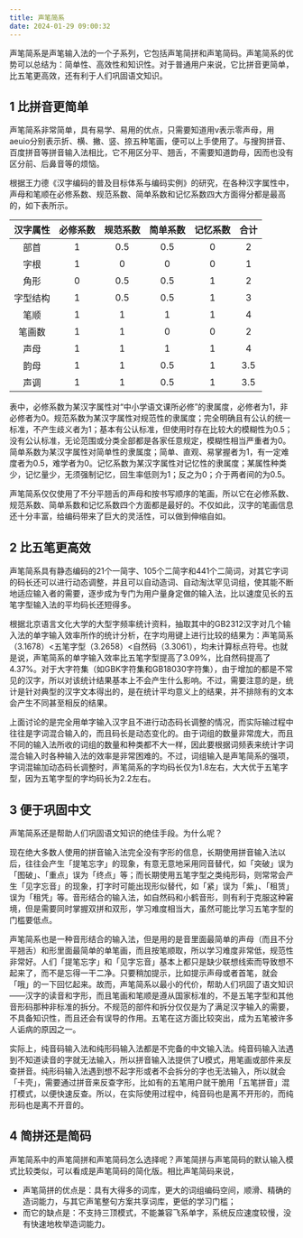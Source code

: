 ```yaml
---
title: 声笔简系
date: 2024-01-29 09:00:32
---
```


声笔简系是声笔输入法的一个子系列，它包括声笔简拼和声笔简码。声笔简系的优势可以总结为：简单性、高效性和知识性。对于普通用户来说，它比拼音更简单，比五笔更高效，还有利于人们巩固语文知识。

## 1 比拼音更简单

声笔简系非常简单，具有易学、易用的优点，只需要知道用v表示零声母，用aeuio分别表示折、横、撇、竖、捺五种笔画，便可以上手使用了。与搜狗拼音、百度拼音等拼音输入法相比，它不用区分平、翘舌，不需要知道韵母，因而也没有区分前、后鼻音等的烦恼。

根据王力德《汉字编码的普及目标体系与编码实例》的研究，在各种汉字属性中，声母和笔顺在必修系数、规范系数、简单系数和记忆系数四大方面得分都是最高的，如下表所示。

| 汉字属性 | 必修系数 | 规范系数 | 简单系数 | 记忆系数 | 合计 |
| :------: | :------: | :------: | :------: | :------: | :--: |
|   部首   |    1     |   0.5    |   0.5    |    0     |  2   |
|   字根   |    1     |    0     |    0     |    0     |  1   |
|   角形   |    0     |   0.5    |   0.5    |    1     |  2   |
| 字型结构 |    1     |   0.5    |   0.5    |    1     |  3   |
|   笔顺   |    1     |    1     |    1     |    1     |  4   |
|  笔画数  |    1     |    1     |    0     |    0     |  2   |
|   声母   |    1     |    1     |    1     |    1     |  4   |
|   韵母   |    1     |    1     |   0.5    |    1     | 3.5  |
|   声调   |    1     |    1     |   0.5    |    1     | 3.5  |

表中，必修系数为某汉字属性对“中小学语文课所必修”的隶属度，必修者为1，非必修者为0。规范系数为某汉字属性对规范性的隶属度；完全明确且有公认的统一标准，不产生歧义者为1；基本有公认标准，但使用时存在比较大的模糊性为0.5；没有公认标准，无论范围或分类全部都是各家任意规定，模糊性相当严重者为0。简单系数为某汉字属性对简单性的隶属度；简单、直观、易掌握者为1，有一定难度者为0.5，难学者为0。记忆系数为某汉字属性对记忆性的隶属度；某属性种类少，记忆量少，无须强制记忆，回生率低则为1；反之为0；介于两者间的为0.5。

声笔简系仅仅使用了不分平翘舌的声母和按书写顺序的笔画，所以它在必修系数、规范系数、简单系数和记忆系数四个方面都是最好的。不仅如此，汉字的笔画信息还十分丰富，给编码带来了巨大的灵活性，可以做到伸缩自如。

## 2 比五笔更高效

声笔简系具有静态编码的21个一简字、105个二简字和441个二简词，对其它字词的码长还可以进行动态调整，并且可以自动造词、自动淘汰罕见词组，使其能不断地适应输入者的需要，逐步成为专门为用户量身定做的输入法，比以速度见长的五笔字型输入法的平均码长还短得多。

根据北京语言文化大学的大型字频率统计资料，抽取其中的GB2312汉字对几个输入法的单字输入效率所作的统计分析，在字均用键上进行比较的结果为：声笔简系（3.1678）<五笔字型（3.2658）<自然码（3.3061），均未计算标点符号。也就是说，声笔简系的单字输入效率比五笔字型提高了3.09%，比自然码提高了4.37%。对于大字符集（如GBK字符集和GB18030字符集），由于增加的都是不常见的汉字，所以对该统计结果基本上不会产生什么影响。不过，需要注意的是，统计是针对典型的汉字文本得出的，是在统计平均意义上的结果，并不排除有的文本会产生不同甚至相反的结果。

上面讨论的是完全用单字输入汉字且不进行动态码长调整的情况，而实际输过程中往往是字词混合输入的，而且码长是动态变化的。由于词组的数量非常庞大，而且不同的输入法所收的词组的数量和种类都不大一样，因此要根据词频表来统计字词混合输入时各种输入法的效率是非常困难的。不过，词组输入是声笔简系的强项，字词混输加动态码长调整时，声笔简系的字均码长仅为1.8左右，大大优于五笔字型，因为五笔字型的字均码长为2.2左右。

## 3 便于巩固中文

声笔简系还是帮助人们巩固语文知识的绝佳手段。为什么呢？

现在绝大多数人使用的拼音输入法完全没有字形的信息，长期使用拼音输入法以后，往往会产生「提笔忘字」的现象，有意无意地采用同音替代，如「突破」误为「图破」、「重点」误为「终点」等；而长期使用五笔字型之类纯形码，则常常会产生「见字忘音」的现象，打字时可能出现形似替代，如「紧」误为「紫」、「租赁」误为「租凭」等。音形结合的输入法，如自然码和小鹤音形，则有利于克服这种窘境，但是需要同时掌握双拼和双形，学习难度相当大，虽然可能比学习五笔字型的门槛要低点。

声笔简系也是一种音形结合的输入法，但是用的是音里面最简单的声母（而且不分平翘舌）和形里面最简单的单笔画，而且按笔顺取，所以学习难度非常低，规范性非常好。人们「提笔忘字」和「见字忘音」基本上都只是缺少联想线索而导致想不起来了，而不是忘得一干二净。只要稍加提示，比如提示声母或者首笔，就会「哦」的一下回忆起来。故而，声笔简系以最小的代价，帮助人们巩固了语文知识——汉字的读音和字形，而且笔画和笔顺是遵从国家标准的，不是五笔字型和其他音形码那种非标准的拆分。不规范的部件和拆分仅仅是为了满足汉字输入的需要，不具备知识性，而且还会有误导的作用。五笔在这方面比较突出，成为五笔被许多人诟病的原因之一。

实际上，纯音码输入法和纯形码输入法都是不完备的中文输入法。纯音码输入法遇到不知道读音的字就无法输入，所以拼音输入法提供了U模式，用笔画或部件来反查拼音。纯形码输入法遇到想不起字形或者不会拆分的字也无法输入，所以就会「卡壳」，需要通过拼音来反查字形，比如有的五笔用户就干脆用「五笔拼音」混打模式，以便快速反查。所以，在实际使用过程中，纯音码也是离不开形的，而纯形码也是离不开音的。

## 4 简拼还是简码

声笔简系中的声笔简拼和声笔简码怎么选择呢？声笔简拼与声笔简码的默认输入模式比较类似，可以看成是声笔简码的简化版。相比声笔简码来说，

- 声笔简拼的优点是：具有大得多的词库，更大的词组编码空间，顺滑、精确的造词能力，与其它声笔整句方案共享词库，更低的学习门槛；
- 而它的缺点是：不支持三顶模式，不能兼容飞系单字，系统反应速度较慢，没有快速地枚举造词能力。
